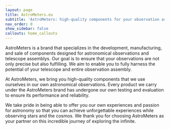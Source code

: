 ```yaml
---
layout: page
title: AstroMeters.eu
subtitle: 'AstroMeters: high-quality components for your observation assembly'
nav_order: 0
show_sidebar: false
callouts: home_callouts
---
```


AstroMeters is a brand that specializes in the development, manufacturing, and sale of components designed for astronomical observations and telescope assemblys. Our goal is to ensure that your observations are not only precise but also fulfilling. We aim to enable you to fully harness the potential of your telescope and entire observation assembly.

At AstroMeters, we bring you high-quality components that we use ourselves in our own astronomical observations. Every product we carry under the AstroMeters brand has undergone our own testing and evaluation to ensure its performance and reliability.

We take pride in being able to offer you our own experiences and passion for astronomy so that you can achieve unforgettable experiences while observing stars and the cosmos. We thank you for choosing AstroMeters as your partner on this incredible journey of exploring the infinite.
